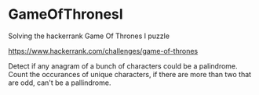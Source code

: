 # GameOfThronesI

Solving the hackerrank Game Of Thrones I puzzle

https://www.hackerrank.com/challenges/game-of-thrones

Detect if any anagram of a bunch of characters could be a palindrome. Count the occurances of unique characters, if there 
are more than two that are odd, can't be a pallindrome.
